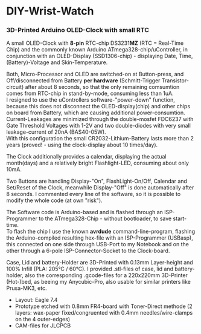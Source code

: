 # DIY-Wrist-Watch
### 3D-Printed Arduino OLED-Clock with small RTC

A small OLED-Clock with **8-pin** RTC-chip DS3231**MZ** (RTC = Real-Time Chip) and the commonly known Arduino ATmega328-chip/uController, in conjunction with an
OLED-Display (SSD1306-chip) - displaying Date, Time, (Battery)-Voltage and Skin-Temperature.

Both, Micro-Processor and OLED are switched-on at Button-press, and Off/disconnected from Battery **per hardware** (Schmitt-Trigger Transistor-circuit) after about 8 seconds, so that the only remaining comsumtion comes from RTC-chip in stand-by-mode, consuming less than 1uA.  
I resigned to use the uControllers software-"power-down" function, because this does not disconnect the OLED-display(chip) and other chips on board from Battery, which are causing additional power-consumtion. Current-Leakages are minimized through the double-mosfet FDC6237 with Gate Threshold Voltages with 1-2V and two double-diodes with very small leakage-current of 20nA (BAS40-05W).  
With this configuration the small CR2032-Lithium-Battery lasts more than 2 years (proved! - using the clock-display about 10 times/day).

The Clock additionally provides a calendar, displaying the actual month(days) and a relatively bright Flashlight-LED, consuming about only 10mA.

Two Buttons are handling Display-"On", FlashLight-On/Off, Calendar and Set/Reset of the Clock, meanwhile Display-"Off" is done automatically after 8 seconds.
I commented every line of the software, so it is possible to modify the whole code (at own "risk").  

The Software code is Arduino-based and is flashed through an ISP-Programmer to the ATmega328-Chip - without bootloader, to save start-time.  
To flash the chip I use the known **avrdude** command-line-program, flashing the Arduino-compiled resulting hex-file with an ISP-Programmer (USBasp), this connected on one side through USB-Port to my Notebook and on the other through a 6-pole ISP-Connector-Socket to the Clock-board.

Case, Lid and battery-Holder are 3D-Printed with 0.13mm Layer-height and 100% Infill (PLA: 205°C / 60°C). I provided .stl-files of case, lid and battery-holder, also the corresponding .gcode-files for a 220x220mm 3D-Printer (Hot-)bed, as beeing my Anycubic-Pro, also usable for similar printers like Prusa-MK3, etc.

- Layout: Eagle 7.4
- Prototype etched with 0.8mm FR4-board with Toner-Direct methode (2 layers: wax-paper fixed/congruented with 0.4mm needles/wire-clamps on the 4 outer-edges)
- CAM-files for JLCPCB
